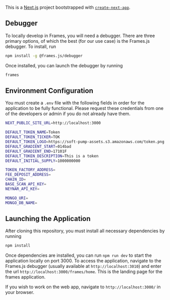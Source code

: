 This is a [Next.js](https://nextjs.org/) project bootstrapped with [`create-next-app`](https://github.com/vercel/next.js/tree/canary/packages/create-next-app).

## Debugger

To locally develop in Frames, you will need a debugger. There are three primary options, of which the best (for our use case) is the Frames.js debugger. To install, run 
```bash
npm install -g @frames.js/debugger
```
Once installed, you can launch the debugger by running 
```bash
frames
```

## Environment Configuration

You must create a ```.env``` file with the following fields in order for the application to be fully functional. Please request these credentials from one of the developers or admin if you do not already have them.
```bash
NEXT_PUBLIC_SITE_URL=http://localhost:3000

DEFAULT_TOKEN_NAME=Token
DEFAULT_TOKEN_TICKER=TOK
DEFAULT_TOKEN_LOGO=https://soft-pump-assets.s3.amazonaws.com/token.png
DEFAULT_GRADIENT_START=014bad
DEFAULT_GRADIENT_END=17101F
DEFAULT_TOKEN_DESCRIPTION=This is a token
DEFAULT_INITIAL_SUPPLY=1000000000

TOKEN_FACTORY_ADDRESS=
FEE_DEPOSIT_ADDRESS=
CHAIN_ID=
BASE_SCAN_API_KEY=
NEYNAR_API_KEY=

MONGO_URI=
MONGO_DB_NAME=
```

## Launching the Application

After cloning this repository, you must install all necessary dependencies by running
```bash
npm install
```

Once dependencies are installed, you can run ```npm run dev``` to start the application locally on port 3000. To access the application, navigate to the Frames.js debugger (usually available at ```http://localhost:3010```) and enter the url ```http://localhost:3000/frames/home```. This is the landing page for the frames application.

If you wish to work on the web app, navigate to ```http://localhost:3000/``` in your browser.